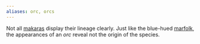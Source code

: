 ```yaml
---
aliases: orc, orcs
---
```

   
Not all [makaras](../../Character%20Options/Sapient%20Species/Makara.md) display their lineage clearly. Just like the blue-hued [marfolk](../../Character%20Options/Sapient%20Species/Makara.md), the appearances of an _orc_ reveal not the origin of the species.